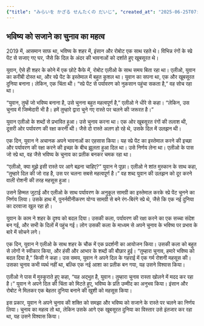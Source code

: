 ```yaml
---
{"title": "みらいを かざる せんたくの だいじ", "created_at": "2025-06-25T07:12:56.955084+09:00", "pattern_id": 5, "pattern_name": "選択の代償型", "year": 2099}
---
```


## भविष्य को सजाने का चुनाव का महत्व

2019 में, आसमान साफ था, भविष्य के शहर में, इंसान और रोबोट एक साथ रहते थे। विभिन्न रंगों के स्प्रे पेंट से सजाए गए घर, जैसे कि दिल के अंदर की भावनाओं को दर्शाते हुए खूबसूरत थे।

युवान, ऐसे ही शहर के कोने में एक छोटे कैफे में, रोबोट एलीओ के साथ समय बिता रहा था। एलीओ, युवान का करीबी दोस्त था, और स्प्रे पेंट के इस्तेमाल में बहुत कुशल था। युवान का सपना था, एक और खूबसूरत दुनिया बनाना। लेकिन, एक चिंता थी। “स्प्रे पेंट से पर्यावरण को नुकसान पहुंचा सकता है,” वह सोच रहा था।

“युवान, तुम्हें जो भविष्य बनाना है, उसे चुनना बहुत महत्वपूर्ण है,” एलीओ ने धीरे से कहा। “लेकिन, उस चुनाव में जिम्मेदारी भी है। हमें तुम्हारे द्वारा चुने गए रास्ते पर चलने की जरूरत है।”

युवान एलीओ के शब्दों से प्रभावित हुआ। उसे चुनाव करना था। एक ओर खूबसूरत रंगों की तलाश थी, दूसरी ओर पर्यावरण की रक्षा करनी थी। जैसे दो रास्ते अलग हो रहे थे, उसके दिल में उलझन थी।

एक दिन, युवान ने अचानक अपने भावनाओं का एहसास किया। यह स्प्रे पेंट का इस्तेमाल करने की इच्छा और पर्यावरण की रक्षा करने की इच्छा के बीच झूलता हुआ दिल था। उसे निर्णय लेना था। एलीओ के पास जो स्प्रे था, वह जैसे भविष्य के चुनाव का प्रतीक बनकर चमक रहा था।

“एलीओ, क्या मुझे इसी रास्ते पर आगे बढ़ना चाहिए?” युवान ने पूछा। एलीओ ने शांत मुस्कान के साथ कहा, “तुम्हारे दिल की जो राह है, उस पर चलना सबसे महत्वपूर्ण है।” वह शब्द युवान की उलझन को दूर करने वाली रोशनी की तरह महसूस हुआ।

उसने हिम्मत जुटाई और एलीओ के साथ पर्यावरण के अनुकूल सामग्री का इस्तेमाल करके स्प्रे पेंट चुनने का निर्णय लिया। उसके हाथ में, पुनर्नवीनीकरण योग्य सामग्री से बने रंग-बिरंगे स्प्रे थे, जैसे कि एक नई दुनिया का दरवाजा खुल रहा हो।

युवान के काम ने शहर के दृश्य को बदल दिया। उसकी कला, पर्यावरण की रक्षा करने का एक सच्चा संदेश बन गई, और सभी के दिलों में पहुंच गई। लोग उसकी कला के माध्यम से अपने चुनाव के भविष्य पर प्रभाव के बारे में सोचने लगे।

एक दिन, युवान ने एलीओ के साथ शहर के चौक में एक प्रदर्शनी का आयोजन किया। उसकी कला को बहुत से लोगों ने स्वीकार किया, और हंसी और आभार के शब्दों की बौछार हुई। “तुम्हारा चुनाव, हमारे भविष्य को बदल दिया है,” किसी ने कहा। उस समय, युवान ने अपने दिल के गहराई में एक गर्म रोशनी महसूस की। उसका चुनाव कभी व्यर्थ नहीं था, बल्कि एक नई आशा का प्रतीक बन गया, यह उसने विश्वास किया।

एलीओ ने पास में मुस्कुराते हुए कहा, “यह अद्भुत है, युवान। तुम्हारा चुनाव रास्ता खोलने में मदद कर रहा है।” युवान ने अपने दिल की चिंता को मिटते हुए, भविष्य के प्रति उम्मीद का अनुभव किया। इंसान और रोबोट ने मिलकर एक बेहतर दुनिया बनाने की खुशी को महसूस किया।

इस प्रकार, युवान ने अपने चुनाव की शक्ति को समझा और भविष्य को सजाने के रास्ते पर चलने का निर्णय लिया। चुनाव का महत्व तो था, लेकिन उसके आगे एक खूबसूरत दुनिया का विस्तार उसे इंतजार कर रहा था, यह उसने विश्वास किया।
